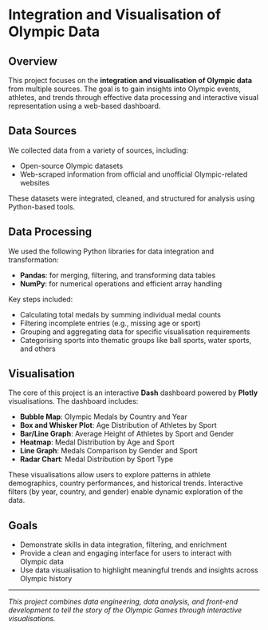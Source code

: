 # Integration and Visualisation of Olympic Data

## Overview

This project focuses on the **integration and visualisation of Olympic data** from multiple sources. The goal is to gain insights into Olympic events, athletes, and trends through effective data processing and interactive visual representation using a web-based dashboard.

## Data Sources

We collected data from a variety of sources, including:

- Open-source Olympic datasets
- Web-scraped information from official and unofficial Olympic-related websites

These datasets were integrated, cleaned, and structured for analysis using Python-based tools.

## Data Processing

We used the following Python libraries for data integration and transformation:

- **Pandas**: for merging, filtering, and transforming data tables
- **NumPy**: for numerical operations and efficient array handling

Key steps included:

- Calculating total medals by summing individual medal counts
- Filtering incomplete entries (e.g., missing age or sport)
- Grouping and aggregating data for specific visualisation requirements
- Categorising sports into thematic groups like ball sports, water sports, and others

## Visualisation

The core of this project is an interactive **Dash** dashboard powered by **Plotly** visualisations. The dashboard includes:

- **Bubble Map**: Olympic Medals by Country and Year  
- **Box and Whisker Plot**: Age Distribution of Athletes by Sport  
- **Bar/Line Graph**: Average Height of Athletes by Sport and Gender  
- **Heatmap**: Medal Distribution by Age and Sport  
- **Line Graph**: Medals Comparison by Gender and Sport  
- **Radar Chart**: Medal Distribution by Sport Type  

These visualisations allow users to explore patterns in athlete demographics, country performances, and historical trends. Interactive filters (by year, country, and gender) enable dynamic exploration of the data.

## Goals

- Demonstrate skills in data integration, filtering, and enrichment
- Provide a clean and engaging interface for users to interact with Olympic data
- Use data visualisation to highlight meaningful trends and insights across Olympic history

---

*This project combines data engineering, data analysis, and front-end development to tell the story of the Olympic Games through interactive visualisations.*

